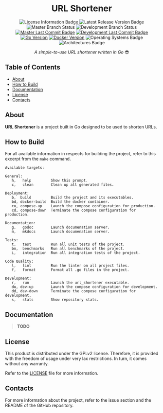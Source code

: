 <h1 align="center">URL Shortener</h1>

<div align="center">

![License Information Badge](https://img.shields.io/github/license/timkral5/url_shortener?logo=github&label=License&color=blue)
![Latest Release Version Badge](https://img.shields.io/github/v/release/timkral5/url_shortener?logo=github&label=Latest%20Version&color=blue&include_prereleases)
![Master Branch Status](https://img.shields.io/github/check-runs/timkral5/url_shortener/master?logo=github&label=Master%20Status)
![Development Branch Status](https://img.shields.io/github/check-runs/timkral5/url_shortener/development?logo=github&label=Development%20Status)
[![Master Last Commit Badge](https://img.shields.io/github/last-commit/timkral5/url_shortener/master?label=Last%20Commit%20-%20Master&logo=git&color=blue)](https://github.com/TimKral5/url_shortener)
[![Development Last Commit Badge](https://img.shields.io/github/last-commit/timkral5/url_shortener/development?label=Last%20Commit%20-%20Development&logo=git&color=red)](https://github.com/TimKral5/url_shortener/tree/development)
[![Go Version](https://img.shields.io/badge/Go_Version-1.24.5-deepskyblue?logo=go)](https://go.dev)
[![Docker Version](https://img.shields.io/badge/Docker_Version-18.3.3-deepskyblue?logo=docker)](https://docker.com)
![Operating Systems Badge](https://img.shields.io/badge/OS-linux%20%7C%20windows-blue?style=flat&logo=Linux&logoColor=b0c0c0)
![Architectures Badge](https://img.shields.io/badge/CPU-x86%20%7C%20x86__64%20-blue?style=flat&logo=amd&logoColor=b0c0c0)

</div>

<p align="center">
  <i>A simple-to-use URL shortener written in Go</i> 😎
</p>

## Table of Contents

- [About](#about)
- [How to Build](#how-to-build)
- [Documentation](#documentation)
- [License](#license)
- [Contacts](#contacts)

## About

**URL Shortener** is a project built in Go designed to be used to
shorten URLs.

## How to Build

For all available information in respects for building the project,
refer to this excerpt from the `make` command.

```plain
Available targets:

General:
   h,   help         Show this prompt.
   c,   clean        Clean up all generated files.

Deployment:
   b,  build         Build the project and its executables.
   bd, docker-build  Build the docker container.
   cu, compose-up    Launch the compose configuration for production.
   cd, compose-down  Terminate the compose configuration for production.

Documentation:
   g,   godoc        Launch documenation server.
   m,   mkdocs       Launch documenation server.

Tests:
   t,   test         Run all unit tests of the project.
   bm,  benchmarks   Run all benchmarks of the project.
   i,   integration  Run all integration tests of the project.

Code Quality:
   l,   lint         Run the linter on all project files.
   f,   format       Format all .go files in the project.

Development:
   r,   run          Launch the url_shortener executable.
   du, dev-up        Launch the compose configuration for development.
   dd, dev-down      Terminate the compose configuration for development.
   s,   stats        Show repository stats.
```

## Documentation

> **TODO**

## License

This product is distributed under the GPLv2 license. Therefore, it is
provided with the freedom of usage under very lax restrictions. In
turn, it comes without any warranty.

Refer to the [LICENSE](./LICENSE) file for more information.

## Contacts

For more information about the project, refer to the issue section
and the README of the GitHub repository.
